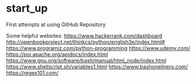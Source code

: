 # start_up
First attempts at using GitHub Repository

Some helpful websites:
https://www.hackerrank.com/dashboard
http://openbookproject.net/thinkcs/python/english3e/index.html#
https://www.programiz.com/python-programming
https://www.udemy.com/
https://poi.apache.org/apidocs/index.html
https://www.gnu.org/software/bash/manual/html_node/index.html
https://www.shellscript.sh/variables1.html
https://www.bashoneliners.com/
https://regex101.com/
